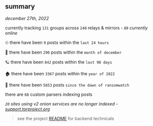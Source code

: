 
## summary
_december 27th, 2022_

currently tracking `131` groups across `240` relays & mirrors - _`89` currently online_

⏲ there have been `9` posts within the `last 24 hours`

🦈 there have been `290` posts within the `month of december`

🪐 there have been `842` posts within the `last 90 days`

🏚 there have been `3367` posts within the `year of 2022`

🦕 there have been `5653` posts `since the dawn of ransomwatch`

there are `68` custom parsers indexing posts

_`20` sites using v2 onion services are no longer indexed - [support.torproject.org](https://support.torproject.org/onionservices/v2-deprecation/)_

> see the project [README](https://github.com/joshhighet/ransomwatch#ransomwatch--) for backend technicals
